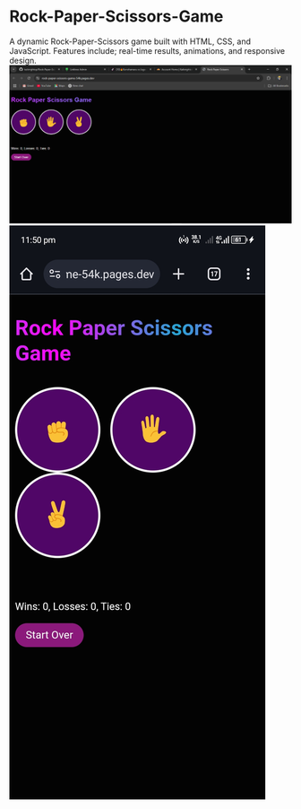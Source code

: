 # Rock-Paper-Scissors-Game
A dynamic Rock-Paper-Scissors game built with HTML, CSS, and JavaScript. Features include; real-time results, animations, and responsive design.
![image alt](https://github.com/kaiknightop/Rock-Paper-Scissors-Game/blob/main/Screenshot%20(236).png?raw=true)
![image alt](https://github.com/kaiknightop/Rock-Paper-Scissors-Game/blob/main/Screenshot_20250606-235005.jpg?raw=true)
